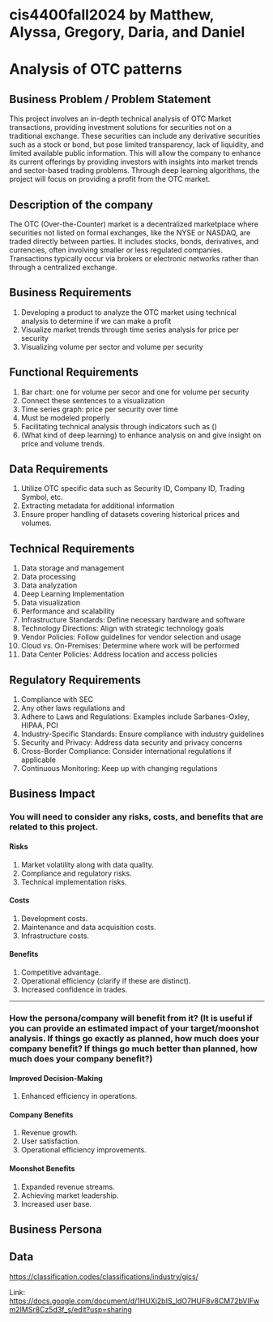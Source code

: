 # cis4400fall2024 by Matthew, Alyssa, Gregory, Daria, and Daniel
# Analysis of OTC patterns

## Business Problem / Problem Statement 
This project involves an in-depth technical analysis of OTC Market transactions, providing investment solutions for securities not on a traditional exchange. These securities can include any derivative securities such as a stock or bond, but pose limited transparency, lack of liquidity, and limited available public information. This will allow the company to enhance its current offerings by providing investors with insights into market trends and sector-based trading problems. Through deep learning algorithms, the project will focus on providing a profit from the OTC market.

## Description of the company
The OTC (Over-the-Counter) market is a decentralized marketplace where securities not listed on formal exchanges, like the NYSE or NASDAQ, are traded directly between parties. It includes stocks, bonds, derivatives, and currencies, often involving smaller or less regulated companies. Transactions typically occur via brokers or electronic networks rather than through a centralized exchange.


## Business Requirements 
1. Developing a product to analyze the OTC market using technical analysis to determine if we can make a profit 
2. Visualize market trends through time series analysis for price per security 
3. Visualizing volume per sector and volume per security 

## Functional Requirements
1. Bar chart: one for volume per secor and one for volume per security 
2. Connect these sentences to a visualization 
3. Time series graph: price per security over time 
4. Must be modeled properly 
5. Facilitating technical analysis through indicators such as ()
6. (What kind of deep learning) to enhance analysis on and give insight on price and volume trends. 


## Data Requirements
1. Utilize OTC specific data such as Security ID, Company ID, Trading Symbol, etc. 
2. Extracting metadata for additional information
3. Ensure proper handling of datasets covering historical prices and volumes. 

## Technical Requirements
1. Data storage and management
2. Data processing
3. Data analyzation 
4. Deep Learning Implementation
5. Data visualization
6. Performance and scalability 
7. Infrastructure Standards: Define necessary hardware and software
8. Technology Directions: Align with strategic technology goals
9. Vendor Policies: Follow guidelines for vendor selection and usage
10. Cloud vs. On-Premises: Determine where work will be performed
11. Data Center Policies: Address location and access policies


## Regulatory Requirements
1. Compliance with SEC
2. Any other laws regulations and 
3. Adhere to Laws and Regulations: Examples include Sarbanes-Oxley, HIPAA, PCI
4. Industry-Specific Standards: Ensure compliance with industry guidelines
5. Security and Privacy: Address data security and privacy concerns
6. Cross-Border Compliance: Consider international regulations if applicable
7. Continuous Monitoring: Keep up with changing regulations


## Business Impact
### You will need to consider any risks, costs, and benefits that are related to this project.
#### Risks
1. Market volatility along with data quality.
2. Compliance and regulatory risks.
3. Technical implementation risks.

#### Costs
1. Development costs.
2. Maintenance and data acquisition costs.
3. Infrastructure costs.

#### Benefits
1. Competitive advantage.
2. Operational efficiency (clarify if these are distinct).
3. Increased confidence in trades.

---

### How the persona/company will benefit from it? (It is useful if you can provide an estimated impact of your target/moonshot analysis. If things go exactly as planned, how much does your company benefit? If things go much better than planned, how much does your company benefit?)

#### Improved Decision-Making
1. Enhanced efficiency in operations.

#### Company Benefits
1. Revenue growth.
2. User satisfaction.
3. Operational efficiency improvements.

#### Moonshot Benefits
1. Expanded revenue streams.
2. Achieving market leadership.
3. Increased user base.

## Business Persona

## Data 
https://classification.codes/classifications/industry/gics/

Link: https://docs.google.com/document/d/1HUXj2bIS_ldO7HUF8v8CM72bVIFwm2IMSr8Cz5d3f_s/edit?usp=sharing
